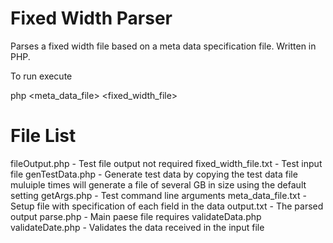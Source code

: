 # Fixed Width Parser

Parses a fixed width file based on a meta data specification file. Written in PHP.

To run execute

php <meta_data_file> <fixed_width_file> <output file>

# File List

fileOutput.php - Test file output not required
fixed_width_file.txt - Test input file
genTestData.php - Generate test data by copying the test data file muluiple times will generate a file of several GB in size using the default setting
getArgs.php - Test command line arguments
meta_data_file.txt - Setup file with specification of each field in the data
output.txt - The parsed output
parse.php - Main paese file requires validateData.php
validateDate.php - Validates the data received in the input file

